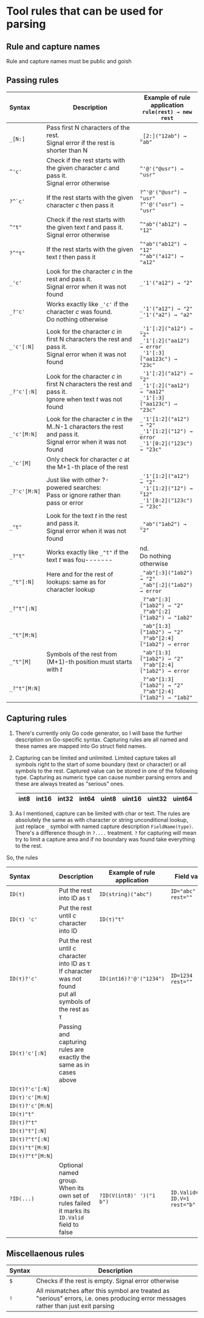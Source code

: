 # Tool rules that can be used for parsing

## Rule and capture names
Rule and capture names must be public and goish

## Passing rules
|Syntax|Description|Example of rule application<br>``rule(rest) → new rest``|
|:-----|-----------|--------------------------------------------------------|
|``_[N:]``|Pass first N characters of the rest.<br>Signal error if the rest is shorter than N|``_[2:]("12ab") → "ab"``|
|``^'c'``|Check if the rest starts with the given character *c* and pass it.<br>Signal error otherwise|``^'@'("@usr") → "usr"``|
|``?^`c'``|If the rest starts with the given character *c* then pass it|``?^'@'("@usr") → "usr"``<br>``?^'@'("usr") → "usr"``|
|``^"t"``|Check if the rest starts with the given text *t* and pass it.<br> Signal error otherwise|``^"ab"("ab12") → "12"``|
|``?^"t"``|If the rest starts with the given text *t* then pass it|``^"ab"("ab12") → "12"``<br>``^"ab"("a12") → "a12"``|
|``_'c'``|Look for the character *c* in the rest and pass it.<br>Signal error when it was not found|``_'1'("a12") → "2"``|
|``_?'c'``|Works exactly like ``_'c'`` if the character *c* was found.<br>Do nothing otherwise|``_'1'("a12") → "2"``<br>``_'1'("a2") → "a2"``|
|``_'c'[:N]``|Look for the character *c* in first N characters the rest and pass it.<br>Signal error when it was not found|``_'1'[:2]("a12") → "2"``<br>``_'1'[:2]("aa12") → error``<br>``_'1'[:3]("aa123c") → "23c"``|
|``_?'c'[:N]``|Look for the character *c* in first N characters the rest and pass it.<br>Ignore when text *t* was not found|``_'1'[:2]("a12") → "2"``<br>``_'1'[:2]("aa12") → "aa12"``<br>``_'1'[:3]("aa123c") → "23c"``|
|``_'c'[M:N]``|Look for the character *c* in the M..N-1 characters the rest<br>and pass it.<br>Signal error when it was not found|``_'1'[1:2]("a12") → "2"``<br>``_'1'[1:2]("12") → error``<br>``_'1'[0:2]("123c") → "23c"``|
|``_'c'[M]``|Only check for character *c* at the M+1-th place of the rest||
|``_?'c'[M:N]``|Just like with other ?-powered searches:<br>Pass or ignore rather than pass or error|``_'1'[1:2]("a12") → "2"``<br>``_'1'[1:2]("12") → "12"``<br>``_'1'[0:2]("123c") → "23c"``|
|``_"t"``|Look for the text *t* in the rest and pass it.<br>Signal error when it was not found|``_"ab"("1ab2") → "2"``|
|``_?"t"``|Works exactly like ``_"t"`` if the text *t* was fou-------|nd.<br>Do nothing otherwise|``_?"ab"("1ab2") → "2"``<br>``_?"ab"("1b2") → "1b2"``|
|``_"t"[:N]``|Here and for the rest of lookups: same as for character lookup|``_"ab"[:3]("1ab2") → "2"``<br>``_"ab"[:2]("1ab2") → error``|
|``_?"t"[:N]``| |``_?"ab"[:3]("1ab2") → "2"``<br>``_?"ab"[:2]("1ab2") → "1ab2"``|
|``_"t"[M:N]``| |``_"ab"[1:3]("1ab2") → "2"``<br>``_?"ab"[2:4]("1ab2") → error``|
|``_"t"[M]``|Symbols of the rest from (M+1)-th position must starts with *t* |``_"ab"[1:3]("1ab2") → "2"``<br>``_?"ab"[2:4]("1ab2") → error``|
|``_?"t"[M:N]``| |``_?"ab"[1:3]("1ab2") → "2"``<br>``_?"ab"[2:4]("1ab2") → "1ab2"``|

## Capturing rules
1. There's currently only Go code generator, so I will base the further description on Go-specific syntax. Capturing rules are all named and these names are mapped into Go struct field names.
2. Capturing can be limited and unlimited. Limited capture takes all symbols right to the start of some boundary (text or character) or all symbols to the rest. Captured value can be stored in one of the following type. Capturing as numeric type can cause number parsing errors and these are always treated as "serious" ones.

    |int8|int16|int32|int64|uint8|uint16|uint32|uint64|float32|float64|string|
    |----|-----|-----|-----|-----|------|------|------|-------|-------|------|

3. As I mentioned, capture can be limited with char or text. The rules are absolutely the same as with character or string unconditional lookup, just replace ``_`` symbol with named capture description ``FieldName(type)``. There's a difference though in ``?....`` treatment. `?` for capturing will mean try to limit a capture area and if no boundary was found take everything to the rest.
    
So, the rules

|Syntax|Description|Example of rule application|Field value|
|:-----|-----------|---------------------------|---------------|
|``ID(τ)``|Put the rest into ID as τ|``ID(string)("abc")``|``ID="abc"``<br>``rest=""``|
|``ID(τ) 'c'``|Put the rest until *c* character into ID |``ID(τ)"t"``||as τ|``ID(int16)'@'("1234@kkk")``|``ID=1234``<br>``rest="kkk"``|
|``ID(τ)?'c'``|Put the rest until *c* character into ID as τ<br>If character was not found<br>put all symbols of the rest as τ|``ID(int16)?'@'("1234")``|``ID=1234``<br>``rest=""``|
|``ID(τ)'c'[:N]``|Passing and capturing rules are<br> exactly the same as in cases above|
|``ID(τ)?'c'[:N]``||
|``ID(τ)'c'[M:N]``||
|``ID(τ)?'c'[M:N]``||
|``ID(τ)"t"``||
|``ID(τ)?"t"``||
|``ID(τ)"t"[:N]``||
|``ID(τ)?"t"[:N]``||
|``ID(τ)"t"[M:N]``||
|``ID(τ)?"t"[M:N]``||
|``?ID(...)``|Optional named group. When its own set of rules failed it marks its ``ID.Valid`` field to false|``?ID(V(int8)' ')("1 b")``|``ID.Valid=true``<br>``ID.V=1``<br>``rest="b"``|

## Miscellaenous rules

|Syntax|Description|
|------|-----------|
|``$``|Checks if the rest is empty. Signal error otherwise|
|``!``|All mismatches after this symbol are treated as "serious" errors, i.e. ones producing error messages rather than just exit parsing|
